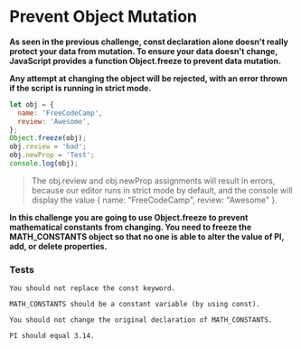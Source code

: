 # Prevent Object Mutation

**As seen in the previous challenge, const declaration alone doesn't really protect your data from mutation. To ensure your data doesn't change, JavaScript provides a function Object.freeze to prevent data mutation.**

**Any attempt at changing the object will be rejected, with an error thrown if the script is running in strict mode.**

```js
let obj = {
  name: 'FreeCodeCamp',
  review: 'Awesome',
};
Object.freeze(obj);
obj.review = 'bad';
obj.newProp = 'Test';
console.log(obj);
```

> The obj.review and obj.newProp assignments will result in errors, because our editor runs in strict mode by default, and the console will display the value { name: "FreeCodeCamp", review: "Awesome" }.

**In this challenge you are going to use Object.freeze to prevent mathematical constants from changing. You need to freeze the MATH_CONSTANTS object so that no one is able to alter the value of PI, add, or delete properties.**

### Tests

`You should not replace the const keyword.`

`MATH_CONSTANTS should be a constant variable (by using const).`

`You should not change the original declaration of MATH_CONSTANTS.`

`PI should equal 3.14.`
